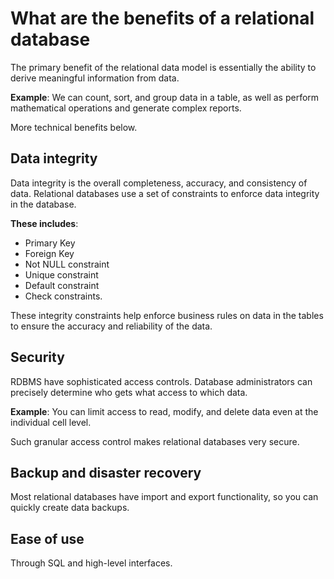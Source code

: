 # What are the benefits of a relational database

The primary benefit of the relational data model is essentially the ability to derive meaningful information from data.

**Example**:
We can count, sort, and group data in a table, as well as perform mathematical operations and generate complex reports.

More technical benefits below.

## Data integrity
Data integrity is the overall completeness, accuracy, and consistency of data. Relational databases use a set of constraints to enforce data integrity in the database.

**These includes**:
- Primary Key
- Foreign Key
- Not NULL constraint
- Unique constraint
- Default constraint
- Check constraints.

These integrity constraints help enforce business rules on data in the tables to ensure the accuracy and reliability of the data.

## Security
RDBMS have sophisticated access controls. Database administrators can precisely determine who gets what access to which data.

**Example**:
You can limit access to read, modify, and delete data even at the individual cell level.

Such granular access control makes relational databases very secure.

## Backup and disaster recovery
Most relational databases have import and export functionality, so you can quickly create data backups.

## Ease of use
Through SQL and high-level interfaces.
